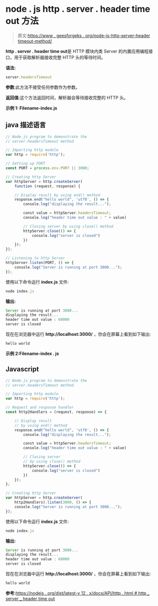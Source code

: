 # node . js http . server . header time out 方法

> 原文:[https://www . geesforgeks . org/node-js-http-server-header timeout-method/](https://www.geeksforgeeks.org/node-js-http-server-headerstimeout-method/)

**http . server . header time out**是 HTTP 模块内类 Server 的内置应用编程接口，用于获取解析器接收完整 HTTP 头的等待时间。

**语法:**

```js
server.headersTimeout
```

**参数**:此方法不接受任何参数作为参数。

**返回值**:这个方法返回时间，解析器会等待接收完整的 HTTP 头。

**示例 1: Filename-index.js**

## java 描述语言

```js
// Node.js program to demonstrate the  
// server.headersTimeout method

// Importing http module 
var http = require('http');

// Setting up PORT 
const PORT = process.env.PORT || 3000;

// Creating http Server 
var httpServer = http.createServer(
    function (request, response) {

    // Display result by using end() method
    response.end("hello world", 'utf8', () => {
        console.log("displaying the result...");

        const value = httpServer.headersTimeout;
        console.log("header time out value : " + value)

        // Closing server by using close() method
        httpServer.close(() => {
            console.log("server is closed")
        })
    });
});

// Listening to http Server 
httpServer.listen(PORT, () => {
    console.log("Server is running at port 3000...");
});
```

使用以下命令运行 **index.js** 文件:

```js
node index.js
```

**输出:**

```js
Server is running at port 3000...
displaying the result...
header time out value : 60000
server is closed
```

现在在浏览器中运行 **http://localhost:3000/** ，你会在屏幕上看到如下输出:

```js
hello world
```

**示例 2:Filename-index . js**

## Javascript

```js
// Node.js program to demonstrate the  
// server.headersTimeout method

// Importing http module 
var http = require('http');

// Request and response handler 
const http2Handlers = (request, response) => {

    // Display result
    // by using end() method
    response.end("hello world", 'utf8', () => {
        console.log("displaying the result...");

        const value = httpServer.headersTimeout;
        console.log("header time out value : " + value)

        // Closing server 
        // by using close() method
        httpServer.close(() => {
            console.log("server is closed")
        })
    });
};

// Creating http Server 
var httpServer = http.createServer(
    http2Handlers).listen(3000, () => {
    console.log("Server is running at port 3000...");
});
```

使用以下命令运行 **index.js** 文件:

```js
node index.js
```

**输出:**

```js
Server is running at port 3000...
displaying the result...
header time out value : 60000
server is closed
```

现在在浏览器中运行 **http://localhost:3000/** ，你会在屏幕上看到如下输出:

```js
hello world
```

**参考:**[https://nodejs . org/dist/latest-v 12 . x/docs/API/http . html # http _ server _ header time out](https://nodejs.org/dist/latest-v12.x/docs/api/http.html#http_server_headerstimeout)